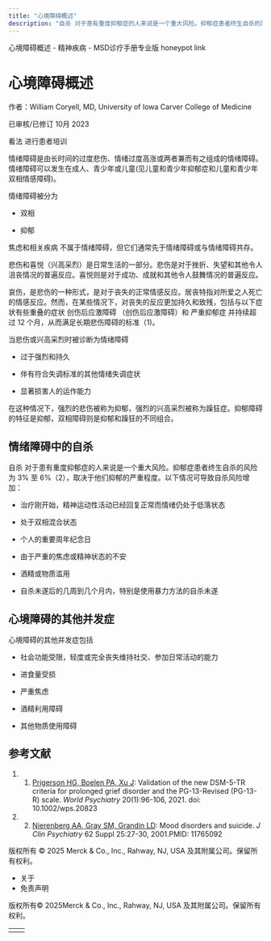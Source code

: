 ```yaml
---
title: "心境障碍概述"
description: "自杀 对于患有重度抑郁症的人来说是一个重大风险。抑郁症患者终生自杀的风险为 3% 至 6%（2），取决于他们抑郁的严重程度。以下情况可导致自杀风险增加："
---
```


﻿心境障碍概述 \- 精神疾病 \- MSD诊疗手册专业版 honeypot link

# 心境障碍概述

作者：William Coryell, MD, University of Iowa Carver College of Medicine

已审核/已修订 10月 2023

看法 进行患者培训

情绪障碍是由长时间的过度悲伤、情绪过度高涨或两者兼而有之组成的情绪障碍。情绪障碍可以发生在成人、青少年或儿童(见儿童和青少年抑郁症和儿童和青少年双相情感障碍)。

情绪障碍被分为

- 双相

- 抑郁


焦虑和相关疾病 不属于情绪障碍，但它们通常先于情绪障碍或与情绪障碍共存。

悲伤和喜悦（兴高采烈）是日常生活的一部分。悲伤是对于挫折、失望和其他令人沮丧情况的普遍反应。喜悦则是对于成功、成就和其他令人鼓舞情况的普遍反应。

哀伤，是悲伤的一种形式，是对于丧失的正常情感反应。居丧特指对所爱之人死亡的情感反应。然而，在某些情况下，对丧失的反应更加持久和致残，包括与以下症状有些重叠的症状 创伤后应激障碍 （创伤后应激障碍）和 严重抑郁症 并持续超过 12 个月，从而满足长期悲伤障碍的标准（1)。

当悲伤或兴高采烈时被诊断为情绪障碍

- 过于强烈和持久

- 伴有符合失调标准的其他情绪失调症状

- 显著损害人的运作能力


在这种情况下，强烈的悲伤被称为抑郁，强烈的兴高采烈被称为躁狂症。抑郁障碍的特征是抑郁，双相障碍则是抑郁和躁狂的不同组合。

## 情绪障碍中的自杀

自杀 对于患有重度抑郁症的人来说是一个重大风险。抑郁症患者终生自杀的风险为 3% 至 6%（2），取决于他们抑郁的严重程度。以下情况可导致自杀风险增加：

- 治疗刚开始，精神运动性活动已经回复正常而情绪仍处于低落状态

- 处于双相混合状态

- 个人的重要周年纪念日

- 由于严重的焦虑或精神状态的不安

- 酒精或物质滥用

- 自杀未遂后的几周到几个月内，特别是使用暴力方法的自杀未遂


## 心境障碍的其他并发症

心境障碍的其他并发症包括

- 社会功能受限，轻度或完全丧失维持社交、参加日常活动的能力

- 进食量受损

- 严重焦虑

- 酒精利用障碍

- 其他物质使用障碍


## 参考文献

1. 1. [Prigerson HG, Boelen PA, Xu J](https://pubmed.ncbi.nlm.nih.gov/33432758/): Validation of the new DSM-5-TR criteria for prolonged grief disorder and the PG-13-Revised (PG-13-R) scale. _World Psychiatry_ 20(1):96-106, 2021. doi: 10.1002/wps.20823

2. 2. [Nierenberg AA, Gray SM, Grandin LD](https://pubmed.ncbi.nlm.nih.gov/11765092/): Mood disorders and suicide. _J Clin Psychiatry_ 62 Suppl 25:27-30, 2001.PMID: 11765092




版权所有 © 2025
Merck & Co., Inc., Rahway, NJ, USA 及其附属公司。保留所有权利。

- 关于
- 免责声明

版权所有© 2025Merck & Co., Inc., Rahway, NJ, USA 及其附属公司。保留所有权利。

|     |     |
| --- | --- |
|  |  |